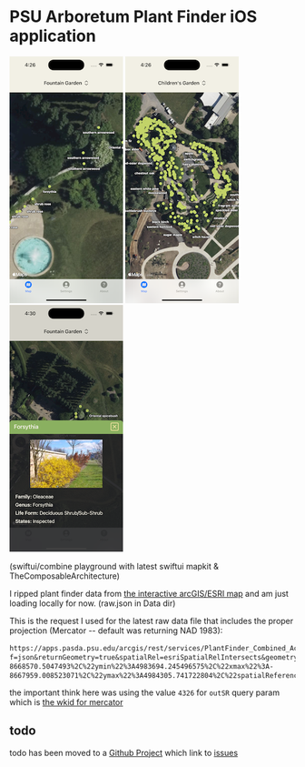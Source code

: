 # PSU Arboretum Plant Finder iOS application

![](img/map1.png)
![](img/map2.png)
![](img/detail.png)

(swiftui/combine playground with latest swiftui mapkit & TheComposableArchitecture)

I ripped plant finder data from [the interactive arcGIS/ESRI map](https://datacommons.maps.arcgis.com/apps/webappviewer/index.html?id=88d9267530dc48db8635703130bb084e)
and am just loading locally for now. (raw.json in Data dir)

This is the request I used for the latest raw data file that
includes the proper projection (Mercator -- default was returning NAD 1983):

```
https://apps.pasda.psu.edu/arcgis/rest/services/PlantFinder_Combined_Accessions_01212019/FeatureServer/0/query?f=json&returnGeometry=true&spatialRel=esriSpatialRelIntersects&geometry=%7B%22xmin%22%3A-8668570.5047493%2C%22ymin%22%3A4983694.245496575%2C%22xmax%22%3A-8667959.008523071%2C%22ymax%22%3A4984305.741722804%2C%22spatialReference%22%3A%7B%22wkid%22%3A102100%7D%7D&geometryType=esriGeometryEnvelope&inSR=102100&outFields=*&outSR=4326&resultType=til
```

the important think here was using the value `4326` for `outSR` query param
which is [the wkid for mercator](https://github.com/Esri/projection-engine-db-doc/blob/main/json/pe_list_geogcs.json#L4538)

## todo

todo has been moved to a [Github Project](https://github.com/users/CMorooney/projects/1/views/1)
which link to [issues](https://github.com/CMorooney/PSUArboretumPlantFinder/issues)
